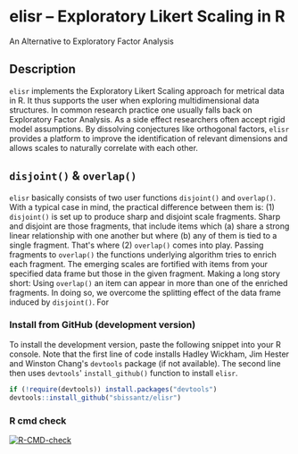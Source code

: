 # elisr – Exploratory Likert Scaling in R

An Alternative to Exploratory Factor Analysis

## Description

``elisr`` implements the Exploratory Likert Scaling approach for metrical data
in R. It thus supports the user when exploring multidimensional data
structures. In common research practice one usually falls back on Exploratory
Factor Analysis. As a side effect researchers often accept rigid model
assumptions. By dissolving conjectures like orthogonal factors, ``elisr``
provides a platform to improve the identification of relevant dimensions and
allows scales to naturally correlate with each other.
 
## `disjoint()` &  `overlap()`

`elisr` basically consists of two user functions `disjoint()` and `overlap()`.
With a typical case in mind, the practical difference between them is: (1)
`disjoint()` is set up to produce sharp and disjoint scale fragments. Sharp and
disjoint are those fragments, that include items which (a) share a strong linear
relationship with one another but where (b) any of them is tied to a single
fragment. That's where (2) `overlap()` comes into play. Passing fragments to
`overlap()` the functions underlying algorithm tries to enrich each fragment.
The emerging scales are fortified with items from your specified data frame but
those in the given fragment. Making a long story short: Using `overlap()` an
item can appear in more than one of the enriched fragments. In doing so, we
overcome the splitting effect of the data frame induced by `disjoint()`. For 

### Install from GitHub (development version)

To install the development version, paste the following snippet into your R
console. Note that the first line of code installs Hadley Wickham, Jim Hester
and Winston Chang's ``devtools`` package (if not available). The second line
then uses ``devtools``' ``install_github()`` function to install ``elisr``.

```r
if (!require(devtools)) install.packages("devtools")
devtools::install_github("sbissantz/elisr")
```
### R cmd check

<!-- badges: start -->
[![R-CMD-check](https://github.com/sbissantz/elisr/workflows/R-CMD-check/badge.svg)](https://github.com/sbissantz/elisr/actions)
<!-- badges: end -->
